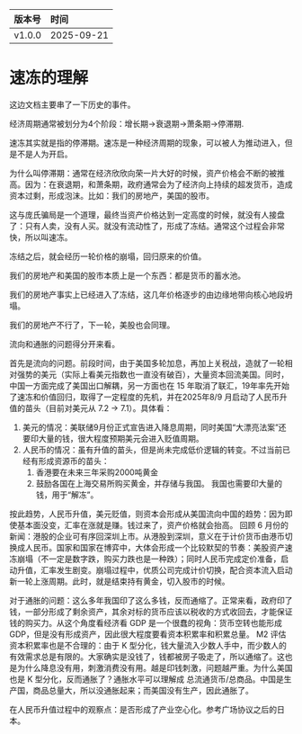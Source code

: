 | 版本号 | 时间 |
|:-|:-|
|v1.0.0|2025-09-21|

# 速冻的理解

这边文档主要串了一下历史的事件。

经济周期通常被划分为4个阶段：增长期->衰退期->萧条期->停滞期.

速冻其实就是指的停滞期。速冻是一种经济周期的现象，可以被人为推动进入，但是不是人为开启。

为什么叫停滞期：通常在经济欣欣向荣一片大好的时候，资产价格会不断的被推高。因为：在衰退期，和萧条期，政府通常会为了经济向上持续的超发货币，造成资本过剩，形成泡沫。比如：我们的房地产，美国的股市。

这与庞氏骗局是一个道理，最终当资产价格达到一定高度的时候，就没有人接盘了：只有人卖，没有人买。就没有流动性了，形成了冻结。通常这个过程会非常快，所以叫速冻。

冻结之后，就会经历一轮价格的崩塌，回归原来的价值。

我们的房地产和美国的股市本质上是一个东西：都是货币的蓄水池。

我们的房地产事实上已经进入了冻结，这几年价格逐步的由边缘地带向核心地段坍塌。

我们的房地产不行了，下一轮，美股也会同理。

流向和通胀的问题得分开来看。

首先是流向的问题。前段时间，由于美国多轮加息，再加上关税战，造就了一轮相对强势的美元（实际上看美元指数也一直没有破百），大量资本回流美国。同时，中国一方面完成了美国出口解耦，另一方面也在 15 年取消了联汇，19年率先开始了速冻和价值回归，取得了一定程度的先机，并在2025年8/9 月启动了人民币升值的苗头（目前对美元从 7.2 -> 7.1）。具体看：

1. 美元的情况：美联储9月份正式宣告进入降息周期，同时美国“大漂亮法案”还要印大量的钱，很大程度预期美元会进入贬值周期。
2. 人民币的情况：虽有升值的苗头，但是尚未完成低价逻辑的转变。不过当前已经有形成资源币的苗头：
   1. 香港要在未来三年采购2000吨黄金
   2. 鼓励各国在上海交易所购买黄金，并存储与我国。
   我国也需要印大量的钱，用于“解冻”。

按此趋势，人民币升值，美元贬值，则资本会形成从美国流向中国的趋势：因为即使基本面没变，汇率在涨就是赚。钱过来了，资产价格就会抬高。
回顾 6 月份的新闻：港股的企业可有序回深圳上市。从港股到深圳，意义在于计价货币由港币切换成人民币。国家和国家在博弈中，大体会形成一个比较默契的节奏：美股资产速冻崩塌（不一定是数字跌，购买力跌也是一种跌）；同时人民币完成定价准备，启动升值，汇率发生剧变。崩塌过程中，优质公司完成计价切换，配合资本流入启动新一轮上涨周期。此时，就是结束持有黄金，切入股市的时候。

对于通胀的问题：这么多年我国印了这么多钱，反而通缩了。正常来看，政府印了钱，一部分形成了剩余资产，其余对标的货币应该以税收的方式收回去，才能保证钱的购买力。从这个角度看经济看 GDP 是一个很蠢的视角：货币空转也能形成 GDP，但是没有形成资产，因此很大程度要看资本积累率和积累总量。 M2 评估资本积累率也是不合理的：由于 K 型分化，钱大量流入少数人手中，而少数人的有效需求总是有限的。大家确实是没钱了，钱都被房子吸走了，所以通缩了。这也是为什么降息没有用，刺激消费没有用。越是印钱刺激，问题越严重。为什么美国也是 K 型分化，反而通胀了？通胀水平可以理解成 总流通货币/总商品。中国是生产国，商品总量大，所以没通胀起来；而美国没有生产，因此通胀了。

在人民币升值过程中的观察点：是否形成了产业空心化。参考广场协议之后的日本。


